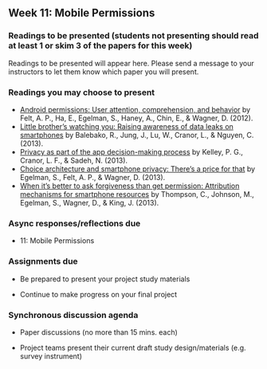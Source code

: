 ## Week 11: Mobile Permissions

### Readings to be presented (students not presenting should read at least 1 or skim 3 of the papers for this week) 

Readings to be presented will appear here. Please send a message to your instructors to let them know which paper you will present.



### Readings you may choose to present

  - [Android permissions: User attention, comprehension, and behavior](http://cups.cs.cmu.edu/soups/2012/proceedings/a3_Felt.pdf) by Felt, A. P., Ha, E., Egelman, S., Haney, A., Chin, E., & Wagner, D. (2012).
  - [Little brother’s watching you: Raising awareness of data leaks on smartphones](http://cups.cs.cmu.edu/soups/2013/proceedings/a12_Balebako.pdf) by Balebako, R., Jung, J., Lu, W., Cranor, L., & Nguyen, C. (2013).
  - [Privacy as part of the app decision-making process](https://www.cylab.cmu.edu/_files/pdfs/tech_reports/CMUCyLab13003.pdf) by Kelley, P. G., Cranor, L. F., & Sadeh, N. (2013).
  - [Choice architecture and smartphone privacy: There’s a price for that](https://www.guanotronic.com/~serge/papers/weis12.pdf) by Egelman, S., Felt, A. P., & Wagner, D. (2013).
  - [When it’s better to ask forgiveness than get permission: Attribution mechanisms for smartphone resources](https://www.guanotronic.com/~serge/papers/soups13.pdf) by Thompson, C., Johnson, M., Egelman, S., Wagner, D., & King, J. (2013).

### Async responses/reflections due

  - 11: Mobile Permissions


### Assignments due

  - Be prepared to present your project study materials

  - Continue to make progress on your final project

### Synchronous discussion agenda

  - Paper discussions (no more than 15 mins. each)

  - Project teams present their current draft study design/materials (e.g. survey instrument)

